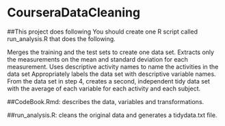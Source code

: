 # CourseraDataCleaning
##This project does following
You should create one R script called run_analysis.R that does the following.

Merges the training and the test sets to create one data set.
Extracts only the measurements on the mean and standard deviation for each measurement.
Uses descriptive activity names to name the activities in the data set
Appropriately labels the data set with descriptive variable names.
From the data set in step 4, creates a second, independent tidy data set with the average of each variable for each activity and each subject.

##CodeBook.Rmd: describes the data, variables and transformations. 

##run_analysis.R: cleans the original data and generates a tidydata.txt file.
